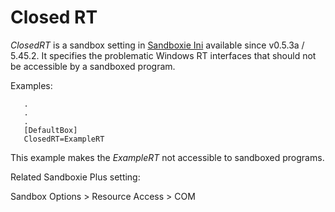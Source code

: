 # Closed RT

_ClosedRT_ is a sandbox setting in [Sandboxie Ini](SandboxieIni.md) available since v0.5.3a / 5.45.2. It specifies the problematic Windows RT interfaces that should not be accessible by a sandboxed program.

Examples:
```
   .
   .
   .
   [DefaultBox]
   ClosedRT=ExampleRT
```

This example makes the _ExampleRT_ not accessible to sandboxed programs.

Related Sandboxie Plus setting:

Sandbox Options > Resource Access > COM
